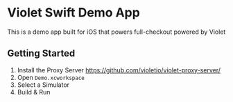 # Violet Swift Demo App
This is a demo app built for iOS that powers full-checkout powered by Violet

## Getting Started

1. Install the Proxy Server https://github.com/violetio/violet-proxy-server/
2. Open `Demo.xcworkspace`
3. Select a Simulator
4. Build & Run

